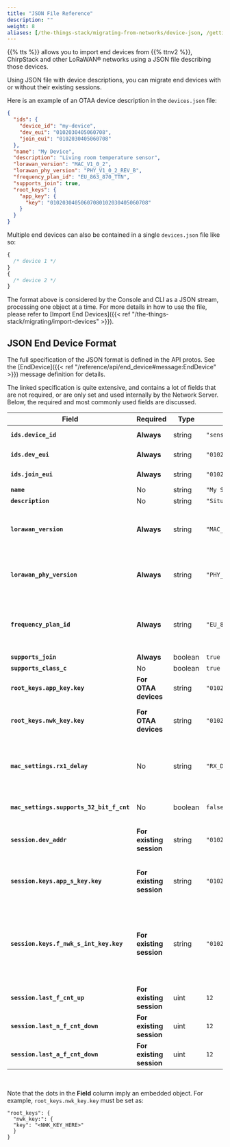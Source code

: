 ```yaml
---
title: "JSON File Reference"
description: ""
weight: 8
aliases: [/the-things-stack/migrating-from-networks/device-json, /getting-started/migrating/device-json]
---
```


{{% tts %}} allows you to import end devices from {{% ttnv2 %}}, ChirpStack and other LoRaWAN® networks using a JSON file describing those devices.

Using JSON file with device descriptions, you can migrate end devices with or without their existing sessions.

Here is an example of an OTAA device description in the `devices.json` file:

```json
{
  "ids": {
    "device_id": "my-device",
    "dev_eui": "0102030405060708",
    "join_eui": "0102030405060708"
  },
  "name": "My Device",
  "description": "Living room temperature sensor",
  "lorawan_version": "MAC_V1_0_2",
  "lorawan_phy_version": "PHY_V1_0_2_REV_B",
  "frequency_plan_id": "EU_863_870_TTN",
  "supports_join": true,
  "root_keys": {
    "app_key": {
      "key": "01020304050607080102030405060708"
    }
  }
}
```

Multiple end devices can also be contained in a single `devices.json` file like so:

```js
{
  /* device 1 */
}
{
  /* device 2 */
}
```

The format above is considered by the Console and CLI as a JSON stream, processing one object at a time.
For more details in how to use the file, please refer to [Import End Devices]({{< ref "/the-things-stack/migrating/import-devices" >}}).


## JSON End Device Format

The full specification of the JSON format is defined in the API protos. See the [EndDevice]({{< ref "/reference/api/end_device#message:EndDevice" >}}) message definition for details.

The linked specification is quite extensive, and contains a lot of fields that are not required, or are only set and used internally by the Network Server. Below, the required and most commonly used fields are discussed.

<div class="fixed-table table-device-json">

| Field | Required | Type | Example | Description |
|---|---|---|---|---|
| **`ids.device_id`** | **Always** | string | `"sensor-1"` | [More info]({{< ref "reference/glossary#device-id" >}}) |
| **`ids.dev_eui`** | **Always** | string | `"0102030405060708"` | [More info]({{< ref "reference/glossary#deveui" >}}) |
| **`ids.join_eui`** | **Always** | string | `"0102030405060708"` | Also referred to as **AppEUI**. [More info]({{< ref "reference/glossary#joineui" >}}) |
| **`name`** | No | string | `"My Sensor"` | Optional, a name for the device |
| **`description`** | No | string | `"Situated in living room"` | Optional, description of the device |
| **`lorawan_version`** | **Always** | string | `"MAC_V1_0_2"` | See [MACVersion]({{< ref "reference/api/end_device#enum:MACVersion" >}}) for supported versions. See [LoRaWAN Version]({{< ref "reference/glossary#lorawan-version" >}}) for more information. |
| **`lorawan_phy_version`** | **Always** | string | `"PHY_V1_0_2_REV_B"` | See [PHYVersion]({{< ref "reference/api/end_device#enum:PHYVersion" >}}) for supported versions. See [LoRaWAN Version]({{< ref "reference/glossary#regional-parameters" >}}) for more information. |
| **`frequency_plan_id`** | **Always** | string | `"EU_863_870_TTN"` | See [Frequency Plans]({{< ref "reference/frequency-plans" >}}) for a list of supported frequency plans (The frequency plan `ID` is needed). See [Frequency Plan]({{< ref "reference/glossary#frequency-plan" >}}) for more information. |
| **`supports_join`** | **Always** | boolean | `true` | `true` for OTAA devices, `false` for ABP. |
| **`supports_class_c`** | No | boolean | `true` | `true` for Class C devices, `false` otherwise. |
| **`root_keys.app_key.key`** | **For OTAA devices** | string | `"01020304050607080102030405060708"` | See [Application Key]({{< ref "reference/glossary#application-key" >}}) for more information. |
| **`root_keys.nwk_key.key`** | **For OTAA devices** | string | `"01020304050607080102030405060708"` | For LoRaWAN version 1.1 and later only. See [Network Key]({{< ref "reference/glossary#network-key" >}}) for more information. |
| **`mac_settings.rx1_delay`** | No | string | `"RX_DELAY_5"` | Delay for the first Class A receive window (Rx1). Typical values are `"RX_DELAY_1"` (1 second) and `"RX_DELAY_5"` (5 seconds). See [MACSettings]({{< ref "reference/api/end_device#message:MACSettings" >}}) for more information. |
| **`mac_settings.supports_32_bit_f_cnt`** | No | boolean | `false` | `true` if device supports 32-bit frame counters, `false` if device only supports 16-bit frame counters. |
| **`session.dev_addr`** | **For existing session** | string | `"01020304"` | **Needed for ABP devices or when migrating OTAA devices with an existing session**. See [Device Address]({{< ref "/reference/glossary#device-address" >}}) for more information. |
| **`session.keys.app_s_key.key`** | **For existing session** | string | `"01020304050607080102030405060708"` | **Needed for ABP devices or when migrating OTAA devices with an existing session**. See [Application Session Key]({{< ref "reference/glossary#application-session-key" >}}) for more information. |
| **`session.keys.f_nwk_s_int_key.key`** | **For existing session** | string | `"01020304050607080102030405060708"` | Forwarding Network Session Integrity Key, also referred to as **Network Session Key** in LoRaWAN v1.0.x compatibility mode. See [SessionKeys]({{< ref "reference/api/end_device#message:SessionKeys" >}}) and [Forwarding Network Session Integrity Key]({{< ref "/reference/glossary#forwarding-network-session-integrity-key" >}}) for more information. |
| **`session.last_f_cnt_up`** | **For existing session** | uint | `12` | Last uplink frame counter used. |
| **`session.last_n_f_cnt_down`** | **For existing session** | uint | `12` | Last network downlink frame counter used. |
| **`session.last_a_f_cnt_down`** | **For existing session** | uint | `12` | Last application downlink frame counter used. |

</div>
<br>

Note that the dots in the **Field** column imply an embedded object. For example, `root_keys.nwk_key.key` must be set as:
```
"root_keys": {
  "nwk_key:": {
  "key": "<NWK_KEY_HERE>"
  }
}
```
